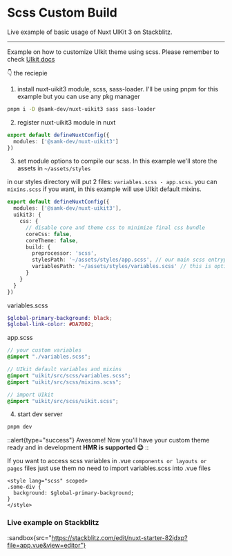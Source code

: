 # Scss Custom Build

Live example of basic usage of Nuxt UIKit 3 on Stackblitz.

---

Example on how to customize UIkit theme using scss. Please remember to check [UIkit docs](https://getuikit.com/docs/sass)

👇 the reciepie

1. install nuxt-uikit3 module, scss, sass-loader. I'll be using pnpm for this example but you can use any pkg manager

```bash
pnpm i -D @samk-dev/nuxt-uikit3 sass sass-loader
```

2. register nuxt-uikit3 module in nuxt

```ts [nuxt.config.ts]
export default defineNuxtConfig({
  modules: ['@samk-dev/nuxt-uikit3']
})
```

3. set module options to compile our scss. In this example we'll store the assets in `~/assets/styles`

in our styles directory will put 2 files: `variables.scss - app.scss`. you can `mixins.scss` if you want, in this example will use UIkit default mixins.

```ts [nuxt.config.ts]
export default defineNuxtConfig({
  modules: ['@samk-dev/nuxt-uikit3'],
  uikit3: {
  	css: {
  	  // disable core and theme css to minimize final css bundle 
      coreCss: false,
      coreTheme: false,
      build: {
        preprocessor: 'scss',
        stylesPath: '~/assets/styles/app.scss', // our main scss entrypoint
        variablesPath: '~/assets/styles/variables.scss' // this is optional. set it if you want to access variables inside .vue files
      }
    }
  }
})
```

variables.scss

```scss [~/assets/styles/variables.scss]
$global-primary-background: black;
$global-link-color: #DA7D02;
```

app.scss

```scss [~/assets/styles/app.scss]
// your custom variables
@import "./variables.scss";

// UIkit default variables and mixins
@import "uikit/src/scss/variables.scss";
@import "uikit/src/scss/mixins.scss";

// import UIkit
@import "uikit/src/scss/uikit.scss";
```

4. start dev server 

```bash [terminal]
pnpm dev
```

::alert{type="success"}
Awesome! Now you'll have your custom theme ready and in development **HMR is supported 😉**
::

If you want to access scss variables in .vue `components or layouts or pages` files just use them no need to import variables.scss into .vue files

```vue [some-vue-file.vue]
<style lang="scss" scoped>
.some-div {
  background: $global-primary-background;
}
</style>
```

### Live example on Stackblitz

:sandbox{src="https://stackblitz.com/edit/nuxt-starter-82jdxp?file=app.vue&view=editor"}
